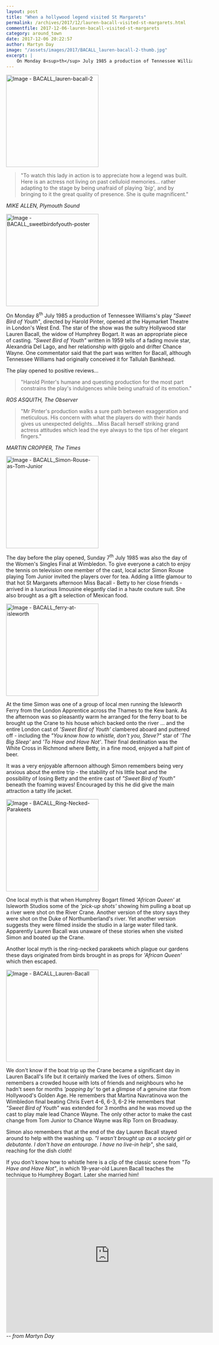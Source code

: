 ```yaml
---
layout: post
title: "When a hollywood legend visited St Margarets"
permalink: /archives/2017/12/lauren-bacall-visited-st-margarets.html
commentfile: 2017-12-06-lauren-bacall-visited-st-margarets
category: around_town
date: 2017-12-06 20:22:57
author: Martyn Day
image: "/assets/images/2017/BACALL_lauren-bacall-2-thumb.jpg"
excerpt: |
    On Monday 8<sup>th</sup> July 1985 a production of Tennessee Williams's play  <em>"Sweet Bird of Youth"</em>, directed by Harold Pinter, opened at the Haymarket Theatre in London's West End. The star of the show was the sultry Hollywood star Lauren Bacall, the widow of Humphrey Bogart. It was an appropriate piece of casting. <em>"Sweet Bird of Youth"</em> written in 1959 tells of a fading movie star, Alexandria Del Lago, and her relationship with gigolo and drifter Chance Wayne. One commentator said that the part was written for Bacall, although Tennessee Williams had originally conceived it for Tallulah Bankhead.
---
```


<a href="/assets/images/2017/BACALL_lauren-bacall-2.jpg" title="Click for a larger image"><img src="/assets/images/2017/BACALL_lauren-bacall-2-thumb.jpg" width="250" alt="Image - BACALL_lauren-bacall-2"  class="photo right"/></a>

> "To watch this lady in action is to appreciate how a legend was built. Here is an actress not living on past celluloid memories... rather adapting to the stage by being unafraid of playing <em>'big'</em>, and by bringing to it the great quality of presence. She is quite magnificent."

<cite>MIKE ALLEN, Plymouth Sound</cite>

<a href="/assets/images/2017/BACALL_sweetbirdofyouth-poster.jpg" title="Click for a larger image"><img src="/assets/images/2017/BACALL_sweetbirdofyouth-poster-thumb.jpg" width="250" alt="Image - BACALL_sweetbirdofyouth-poster"  class="photo right"/></a>

On Monday 8<sup>th</sup> July 1985 a production of Tennessee Williams's play <em>"Sweet Bird of Youth"</em>, directed by Harold Pinter, opened at the Haymarket Theatre in London's West End. The star of the show was the sultry Hollywood star Lauren Bacall, the widow of Humphrey Bogart. It was an appropriate piece of casting. <em>"Sweet Bird of Youth"</em> written in 1959 tells of a fading movie star, Alexandria Del Lago, and her relationship with gigolo and drifter Chance Wayne. One commentator said that the part was written for Bacall, although Tennessee Williams had originally conceived it for Tallulah Bankhead.

The play opened to positive reviews...

> "Harold Pinter's humane and questing production for the most part constrains the play's indulgences while being unafraid of its emotion."

<cite>ROS ASQUITH, The Observer</cite>

> "Mr Pinter's production walks a sure path between exaggeration and meticulous. His concern with what the players do with their hands gives us unexpected delights....Miss Bacall herself striking grand actress attitudes which lead the eye always to the tips of her elegant fingers."

<cite>MARTIN CROPPER, The Times</cite>

<a href="/assets/images/2017/BACALL_Simon-Rouse-as-Tom-Junior.jpg" title="Click for a larger image"><img src="/assets/images/2017/BACALL_Simon-Rouse-as-Tom-Junior-thumb.jpg" width="250" alt="Image - BACALL_Simon-Rouse-as-Tom-Junior"  class="photo right"/></a>

The day before the play opened, Sunday 7<sup>th</sup> July 1985 was also the day of the Women's Singles Final at Wimbledon. To give everyone a catch to enjoy the tennis on television one member of the cast, local actor Simon Rouse playing Tom Junior invited the players over for tea. Adding a little glamour to that hot St Margarets afternoon Miss Bacall - Betty to her close friends - arrived in a luxurious limousine elegantly clad in a haute couture suit. She also brought as a gift a selection of Mexican food.

<a href="/assets/images/2017/BACALL_ferry-at-isleworth.jpg" title="Click for a larger image"><img src="/assets/images/2017/BACALL_ferry-at-isleworth-thumb.jpg" width="250" alt="Image - BACALL_ferry-at-isleworth"  class="photo right"/></a>

At the time Simon was one of a group of local men running the Isleworth Ferry from the London Apprentice across the Thames to the Kew bank. As the afternoon was so pleasantly warm he arranged for the ferry boat to be brought up the Crane to his house which backed onto the river ... and the entire London cast of <em>'Sweet Bird of Youth'</em> clambered aboard and puttered off - including the <em>"You know how to whistle, don't you, Steve?"</em> star of <em>'The Big Sleep'</em> and <em>'To Have and Have Not'</em>. Their final destination was the White Cross in Richmond where Betty, in a fine mood, enjoyed a half pint of beer.

It was a very enjoyable afternoon although Simon remembers being very anxious about the entire trip - the stability of his little boat and the possibility of losing Betty and the entire cast of <em>"Sweet Bird of Youth"</em> beneath the foaming waves! Encouraged by this he did give the main attraction a tatty life jacket.

<div markdown="1" class="box">
<a href="/assets/images/2017/BACALL_Ring-Necked-Parakeets.jpg" title="Click for a larger image"><img src="/assets/images/2017/BACALL_Ring-Necked-Parakeets-thumb.jpg" width="250" alt="Image - BACALL_Ring-Necked-Parakeets"  class="photo right"/></a>

One local myth is that when Humphrey Bogart filmed <em>'African Queen'</em> at Isleworth Studios some of the <em>'pick-up shots'</em> showing him pulling a boat up a river were shot on the River Crane. Another version of the story says they were shot on the Duke of Northumberland's river. Yet another version suggests they were filmed inside the studio in a large water filled tank. Apparently Lauren Bacall was unaware of these stories when she visited Simon and boated up the Crane.

Another local myth is the ring-necked parakeets which plague our gardens these days originated from birds brought in as props for <em>'African Queen'</em> which then escaped.

</div>
<a href="/assets/images/2017/BACALL_Lauren-Bacall.jpg" title="Click for a larger image"><img src="/assets/images/2017/BACALL_Lauren-Bacall-thumb.jpg" width="250" alt="Image - BACALL_Lauren-Bacall"  class="photo right"/></a>

We don't know if the boat trip up the Crane became a significant day in Lauren Bacall's life but it certainly marked the lives of others. Simon remembers a crowded house with lots of friends and neighbours who he hadn't seen for months <em>'popping by'</em> to get a glimpse of a genuine star from Hollywood's Golden Age. He remembers that Martina Navratinova won the Wimbledon final beating Chris Evert 4-6, 6-3, 6-2 He remembers that <em>"Sweet Bird of Youth"</em> was extended for 3 months and he was moved up the cast to play male lead Chance Wayne. The only other actor to make the cast change from Tom Junior to Chance Wayne was Rip Torn on Broadway.

Simon also remembers that at the end of the day Lauren Bacall stayed around to help with the washing up. <em>"I wasn't brought up as a society girl or debutante. I don't have an entourage. I have no live-in help"</em>, she said, reaching for the dish cloth!

<div markdown="1" class="box">
If you don't know how to whistle here is a clip of the classic scene from <em>"To Have and Have Not"</em>, in which 19-year-old Lauren Bacall teaches the technique to Humphrey Bogart. Later she married him!

<iframe width="560" height="420" src="https://www.youtube-nocookie.com/embed/30DSfAA0brs?rel=0" frameborder="0" allowfullscreen>
</iframe>
</div>
<cite>-- from Martyn Day</cite>
